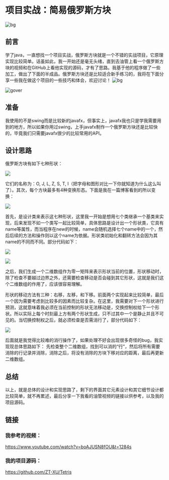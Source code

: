 # 项目实战：简易俄罗斯方块

![bg](./bg.png)

## 前言

学了java，一直想找一个项目实战，俄罗斯方块就是一个不错的实战项目，它原理实现比较简单。话虽如此，我一开始还是毫无头绪，直到去油管上看一个俄罗斯方块的视频和在GitHub上看他实现的源码，才有了思路。我基于他的程序做了一些加工，做出了下面的半成品。俄罗斯方块还是比较适合新手练习的，我将在下面分享一些我在做这个项目的一些技巧和体会，欢迎讨论！
![bg](./playing2.png)

![gover](./GAMEOVER.png)

## 准备

我使用的不是swing而是比较新的javafx，但事实上，javafx我也只是学我需要用到的地方，所以如果你用过swing，上手javafx制作一个俄罗斯方块还是比较快的，毕竟我们只需要javafx很少的比较常用的API。

## 设计思路

俄罗斯方块有如下七种形状：

![](./7.jpg)

它们的名称为：O, J, L, Z, S, T, I（把字母和图形对比一下你就知道为什么这么叫了）。其次，每个方块最多有4种变换形态。下面是我在一篇博客看到的所以变换：

![](./turn.png)

首先，是设计类来表示这七种形状，这里我一开始是想用七个类继承一个基类来实现，后来发现不如一个类写一起比较简单，具体思路是设计出一个形状类，它具有name等属性，而当程序在new的时候，name会随机选择七个name中的一个，然后后续的方法和操作则以这个name为依据。形状类初始化和翻转方法会因为其name的不同而不同。部分代码如下：

![](./code1.png)

![](./code2.png)

之后，我们生成一个二维数组作为零一矩阵来表示形状当前的位置，形状移动时，除了检查不要越过边界之外，还需要检查移动是否会碰到其它形状，这就是我们这个二维数组的作用了，应该很容易理解。

形状的移动方法有三种：右移，左移，和下移。前面两个实现起来比较简单，最后一个因为需要考虑到比较多的因素而比较复杂。在这里，我需要对下一个形状进行预测，这就意味着我必须在当前控制的形状无法移动是，交换控制权给下一个形状。所以实际上每个时刻最上方有两个形状生成，只不过其中一个是静止并且不可见的。当切换控制权之后，就必须检查是否需消行了，部分代码如下：

![](./code3.png)

后面就是我觉得比较难的消行操作了，如果处理不好会出现很多奇怪的bug，我实现现总体思路如下：
先检查整个二维数组，找到可以消的“行”，然后将所有需要消除的行记录并消除，消除之后，将没有消除的方块下移对应的距离，最后再更新二维数组。

## 总结

以上，就是总体的设计和实现思路了，剩下的界面其它元素设计和其它细节设计都比较简单，就不再累述，最后分享一下我看的油管视频的链接以供参考，以及我的项目源码。

## 链接

### 我参考的视频：

<https://www.youtube.com/watch?v=boAJUSN8fOU&t=1284s>

### 我的项目源码：

<https://github.com/ZT-XU/Tetris>